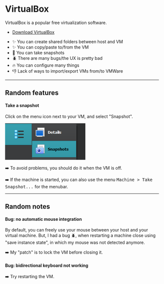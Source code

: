 # VirtualBox

<div class="row row-cols-md-2"><div>

VirtualBox is a popular free virtualization software.

* [Download VirtualBox](https://www.virtualbox.org/)
</div><div>

* ✨ You can create shared folders between host and VM
* ✨ You can copy/paste to/from the VM
* 🏪 You can take snapshots
* 🪲 There are many bugs/the UX is pretty bad
* 🔥 You can configure many things
* 👎 Lack of ways to import/export VMs from/to VMWare
</div></div>

<hr class="sep-both">

## Random features

<div class="row row-cols-md-2 mt-3"><div>

#### Take a snapshot

Click on the menu icon next to your VM,  and select "Snapshot".

<div class="text-center">

![vm_more.png](_images/vm_more.png)
</div>

➡️ To avoid problems, you should do it when the VM is off.

➡️ If the machine is started, you can also use the menu <kbd>Machine > Take Snapshot...</kbd> for the menubar.
</div><div>
</div></div>

<hr class="sep-both">

## Random notes

<div class="row row-cols-md-2 mt-3"><div>

#### Bug: no automatic mouse integration

By default, you can freely use your mouse between your host and your virtual machine. But, I had a bug 🪲, when restarting a machine close using "save instance state", in which my mouse was not detected anymore.

➡️ My "patch" is to lock the VM before closing it.
</div><div>

#### Bug: bidirectional keyboard not working

➡️ Try restarting the VM.
</div></div>